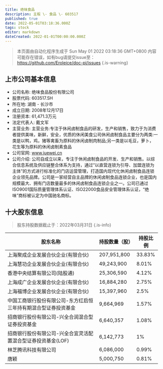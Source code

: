 ```yaml
---
title: 绝味食品
description: 主板 \- 食品 \- 603517
published: true
date: 2022-05-01T03:18:36.000Z
tags: stock
editor: markdown
dateCreated: 2022-01-01T00:00:00.000Z
---
```


> 本页面由自动化程序生成于 Sun May 01 2022 03:18:36 GMT+0800
> 内容可能存在错误，如有bug请提交issue至：https://github.com/Eroleice/doc-pi/issues
{.is-warning}

## 上市公司基本信息
- 公司名称: 绝味食品股份有限公司
- 股票代码: 603517.SH
- 所在地: 湖南 - 长沙市
- 成立日期: 2008年12月17日
- 注册资本: 61,471.3万元
- 法定代表人: 戴文军
- 主营业务: 主营业务:专注于休闲卤制食品的研发，生产和销售，致力于为消费者提供美味，新鲜，安全，优质的休闲美食公司休闲卤制食品主要分为两类:一类是以鸭，鸡，猪等禽畜为原料的休闲卤制肉制品;另一类是以毛豆，萝卜，花生等为原料的休闲卤制素食品
- 公司官网: www.juewei.cn
- 公司介绍: 公司自成立以来，专注于休闲卤制食品的开发、生产和销售。以综合信息系统及供应链整合体系为支持，通过“以直营连锁为引导、加盟连锁为主体”的方式进行标准化的门店运营管理，打造国内现代化休闲卤制食品连锁企业领先品牌。公司是一家经营自主品牌的休闲卤制食品连锁企业，也是国内规模最大、拥有门店数量最多的休闲卤制食品连锁企业之一。公司已通过ISO9001国际质量管理体系认证、ISO22000食品安全管理体系认证，“绝味”商标被认定为中国驰名商标。


## 十大股东信息
> 股东持股数据截止于：2022年03月31日
{.is-info}

| 股东名称 | 持股数量（股） | 持股比例 |
| --- | --- | --- |
| 上海聚成企业发展合伙企业(有限合伙) | 207,951,800 | 33.83% |
| 上海慧功企业发展合伙企业(有限合伙) | 49,243,900 | 8.01% |
| 香港中央结算有限公司(陆股通) | 25,306,590 | 4.12% |
| 上海成广企业发展合伙企业(有限合伙) | 16,884,280 | 2.75% |
| 上海福博企业发展合伙企业(有限合伙) | 15,397,960 | 2.5% |
| 中国工商银行股份有限公司-东方红启恒三年持有期混合型证券投资基金 | 9,664,969 | 1.57% |
| 招商银行股份有限公司-兴全合润混合型证券投资基金 | 6,640,357 | 1.08% |
| 招商银行股份有限公司-兴全合宜灵活配置混合型证券投资基金(LOF) | 6,142,773 | 1% |
| 林芝腾讯科技有限公司 | 6,086,000 | 0.99% |
| 唐颖 | 5,000,750 | 0.81% |





